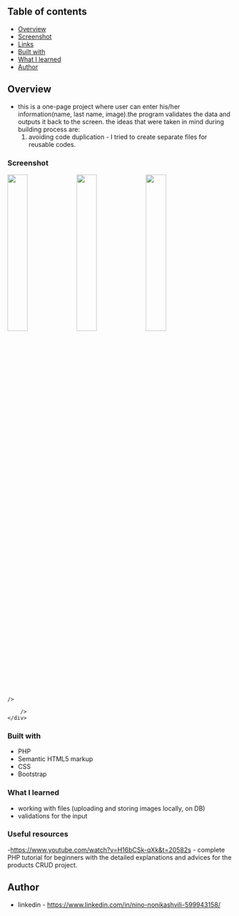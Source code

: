 ## Table of contents

  - [Overview](#overview)
  - [Screenshot](#screenshot)
  - [Links](#links)
  - [Built with](#built-with)
  - [What I learned](#what-i-learned)
  - [Author](#author)


## Overview
- this is a one-page project where user can enter his/her information(name, last name, image).the program validates the data and outputs it back to the screen. the ideas that were taken in mind during building process are: 
    1. avoiding code duplication - I tried to create separate files for reusable codes.


### Screenshot

<div width="100%">
      <img
        src="https://user-images.githubusercontent.com/61002720/201485582-d768e528-3f74-4d6e-b448-63beabf7ecfd.png"
        width="30%"
        align="top"
      />
      <img
        src="https://user-images.githubusercontent.com/61002720/201485589-cad2f87b-a4a7-4bea-8e58-e52ba91796eb.png"
        width="30%"
        align="top"
      />
      <img
          src="https://user-images.githubusercontent.com/61002720/201485585-ab37bd20-070e-4624-bdbe-83d832621d1c.png"
          width="30%"
          align="top"

        />

        />
    </div>


### Built with

- PHP
- Semantic HTML5 markup
- CSS 
- Bootstrap

### What I learned

- working with files (uploading and storing images locally, on DB)
- validations for the input

### Useful resources

-https://www.youtube.com/watch?v=H16bCSk-qXk&t=20582s - complete PHP tutorial for beginners with the detailed explanations and advices for the products CRUD project.


## Author

- linkedin - https://www.linkedin.com/in/nino-nonikashvili-599943158/
